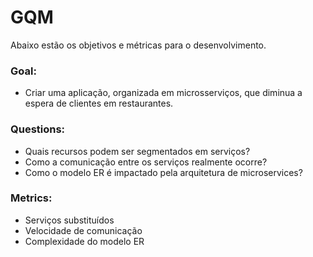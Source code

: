 # GQM
Abaixo estão os objetivos e métricas para o desenvolvimento.

### Goal:
* Criar uma aplicação, organizada em microsserviços, que diminua a espera de clientes em restaurantes.

### Questions:
* Quais recursos podem ser segmentados em serviços?
* Como a comunicação entre os serviços realmente ocorre?
* Como o modelo ER é impactado pela arquitetura de microservices?

### Metrics:
* Serviços substituídos
* Velocidade de comunicação
* Complexidade do modelo ER
